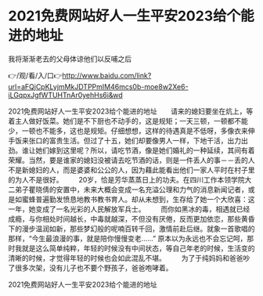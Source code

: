 # 2021免费网站好人一生平安2023给个能进的地址
我将渐渐老去的父母体谅他们以反哺之后

👉/观/看/入/口👉http://www.baidu.com/link?url=aFQjCpKLyjmMkJDTPPmIM46mcs0b-moe8w2Xe6-iLGqpxJgfWTUHTnAr0yehHs6i&wd

2021免费网站好人一生平安2023给个能进的地址　　请来的媳妇要坐在炕上，等着主人做好饭菜。她们是不下厨也不动手的，这是规矩；一天三顿，一顿都不能少，一顿也不能多，这也是规矩。仔细想想，这样的待遇真是不低呀，多像衣来伸手饭来张口的富贵生活。但过了十五，她们却要像男人一样，下地干活，出力出劲。谁让她们嫁到这里呢？所以，请吃节酒，像是她们婚礼的一种延续，其间有着荣耀。当然，要是谁家的媳妇没被请去吃节酒的话，则是一件丢人的事－－丢的人不是新媳妇的人，而是婆婆和公公的人，因为藉此能看出他们一家人平时在村子里的为人不是很好。
　　20岁，恰是芳华蒸蒸日上的功夫。在四川工作本领学院大二弟子瞿晓倩的安置中，未来大概会变成一名充溢公理和力气的消息新闻记者，或是如蜜蜂普遍勤发愤恳地教书教书育人。却从未想到，生存给了她一个大欣喜：这一年，她变成了一名光彩的人民解放军兵士。
　　而你如黑冰的毒，相遇就已经成瘾，与你相处时间越长，中毒就越深，不但没有厌倦，反而更加依恋，那些黄昏下的漫步温润如新，那些梦幻般的呢喃百转千回，激情前赴后继。就象一首歌唱的那样，“今生最浪漫的事，就是陪你慢慢变老……”
原本以为永远也不会忘记呵，那时我就是这么简单纯粹，年轻的时候没有中间状态，等自己年老的时候，生活变的清晰的时候，才觉得年轻的时候也会如此混乱不堪。
　　为了于纯妈妈和爸爸吵了很多次架，没有儿子也不要个野孩子，爸爸咆哮着。

2021免费网站好人一生平安2023给个能进的地址
